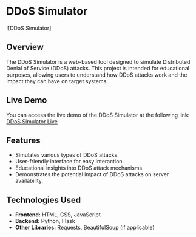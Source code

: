 # DDoS Simulator

![DDoS Simulator]

## Overview

The DDoS Simulator is a web-based tool designed to simulate Distributed Denial of Service (DDoS) attacks. This project is intended for educational purposes, allowing users to understand how DDoS attacks work and the impact they can have on target systems.

## Live Demo

You can access the live demo of the DDoS Simulator at the following link: [DDoS Simulator Live](https://ddos-simulator.onrender.com/)

## Features

- Simulates various types of DDoS attacks.
- User-friendly interface for easy interaction.
- Educational insights into DDoS attack mechanisms.
- Demonstrates the potential impact of DDoS attacks on server availability.

## Technologies Used

- **Frontend:** HTML, CSS, JavaScript
- **Backend:** Python, Flask
- **Other Libraries:** Requests, BeautifulSoup (if applicable)

